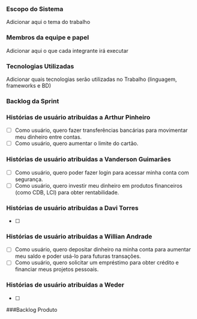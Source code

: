 ### Escopo do Sistema
Adicionar aqui o tema do trabalho

### Membros da equipe e papel

Adicionar aqui o que cada integrante irá executar

### Tecnologias Utilizadas

Adicionar quais tecnologias serão utilizadas no Trabalho (linguagem, frameworks e BD)

### Backlog da Sprint

### Histórias de usuário atribuídas a Arthur Pinheiro
- [ ] Como usuário, quero fazer transferências bancárias para movimentar meu dinheiro entre contas.
- [ ] Como usuário, quero aumentar o limite do cartão.

### Histórias de usuário atribuídas a Vanderson Guimarães
- [ ] Como usuário, quero poder fazer login para acessar minha conta com segurança.
- [ ] Como usuário, quero investir meu dinheiro em produtos financeiros (como CDB, LCI) para obter rentabilidade.

### Histórias de usuário atribuídas a Davi Torres
- [ ] 

### Histórias de usuário atribuídas a Willian Andrade
- [ ] Como usuário, quero depositar dinheiro na minha conta para aumentar meu saldo e poder usá-lo para futuras transações.
- [ ] Como usuário, quero solicitar um empréstimo para obter crédito e financiar meus projetos pessoais.

### Histórias de usuário atribuídas a Weder
- [ ] 

###Backlog Produto
